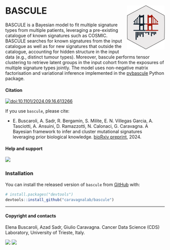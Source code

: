 
# BASCULE <a href="https://caravagnalab.github.io/bascule/"><img src="logo.png" align="right" height="139" /></a>

BASCULE is a Bayesian model to fit multiple signature types from multiple patients, leveraging a pre-existing catalogue of known signatures such as COSMIC. BASCULE searches for known signatures from the input catalogue as well as for new signatures that outside the catalogue, accounting for hidden structure in the input data (e.g., distinct tumour types). Moreover, bascule performs tensor clustering to retrieve latent groups in the input cohort from the exposures of multiple signature types jointly. The model uses non-negative matrix factorisation and variational inference implemented in the [pybascule](https://github.com/caravagnalab/pybascule) Python package. 

#### Citation

[![doi:10.1101/2024.09.16.613266](http://img.shields.io/badge/doi-10.1101/2024.09.16.613266-red.svg)](https://doi.org/10.1101/2024.09.16.613266)

If you use `bascule`, please cite:

-   E. Buscaroli, A. Sadr, R. Bergamin, S. Milite, E. N. Villegas Garcia, A. Tasciotti, A. Ansuini, D. Ramazzotti, N. Calonaci, G. Caravagna. A Bayesian framework to infer and cluster mutational signatures leveraging prior biological knowledge. [bioRxiv preprint](https://www.biorxiv.org/content/10.1101/2024.09.16.613266v1), 2024.

#### Help and support

[![](https://img.shields.io/badge/GitHub%20Pages-https://caravagnalab.github.io/bascule/-steelblue.svg)](https://caravagnalab.github.io/bascule)

### Installation

You can install the released version of `bascule` from
[GitHub](https://github.com/) with:

``` r
# install.packages("devtools")
devtools::install_github("caravagnalab/bascule")
```

------------------------------------------------------------------------

#### Copyright and contacts

Elena Buscaroli, Azad Sadr, Giulio Caravagna. Cancer Data Science (CDS) Laboratory,
University of Trieste, Italy.

[![](https://img.shields.io/badge/CDS%20Lab%20Github-caravagnalab-seagreen.svg)](https://github.com/caravagnalab)
[![](https://img.shields.io/badge/CDS%20Lab%20webpage-https://www.caravagnalab.org/-red.svg)](https://www.caravagnalab.org/)
